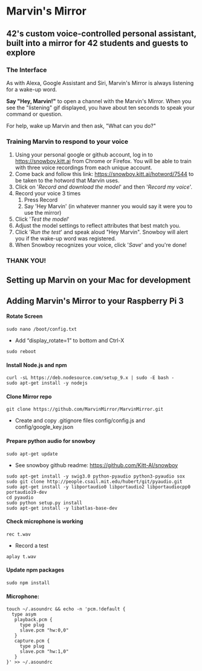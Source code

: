 # Marvin's Mirror
## 42's custom voice-controlled personal assistant, built into a mirror for 42 students and guests to explore

### The Interface
As with Alexa, Google Assistant and Siri, Marvin's Mirror is always listening for a wake-up word.

**Say "Hey, Marvin!"** to open a channel with the Marvin's Mirror. When you see the "listening" gif displayed, you have about ten seconds to speak your command or question.

For help, wake up Marvin and then ask, "What can you do?"

### Training Marvin to respond to your voice
1. Using your personal google or github account, log in to https://snowboy.kitt.ai from Chrome or Firefox. You will be able to train with three voice recordings from each unique account.
1. Come back and follow this link: https://snowboy.kitt.ai/hotword/7544 to be taken to the hotword that Marvin uses.
1. Click on '_Record and download the model_' and then '_Record my voice_'.
1. Record your voice 3 times
    1. Press Record
    1. Say 'Hey Marvin' (in whatever manner you would say it were you to use the mirror)
1. Click '_Test the model_'
1. Adjust the model settings to reflect attributes that best match you.
1. Click '_Run the test_' and speak aloud "Hey Marvin". Snowboy will alert you if the wake-up word was registered.
1. When Snowboy recognizes your voice, click '_Save_' and you're done!

### THANK YOU!

## Setting up Marvin on your Mac for development

## Adding Marvin's Mirror to your Raspberry Pi 3
#### Rotate Screen
```
sudo nano /boot/config.txt
```
* Add “display_rotate=1” to bottom and Ctrl-X
```
sudo reboot
```

#### Install Node.js and npm
```
curl -sL https://deb.nodesource.com/setup_9.x | sudo -E bash -
sudo apt-get install -y nodejs
```

#### Clone Mirror repo
```
git clone https://github.com/MarvinMirror/MarvinMirror.git
```
* Create and copy .gitignore files config/config.js and config/google_key.json

#### Prepare python audio for snowboy
```
sudo apt-get update
```
* See snowboy github readme: https://github.com/Kitt-AI/snowboy
```
sudo apt-get install -y swig3.0 python-pyaudio python3-pyaudio sox
sudo git clone http://people.csail.mit.edu/hubert/git/pyaudio.git
sudo apt-get install -y libportaudio0 libportaudio2 libportaudiocpp0 portaudio19-dev
cd pyaudio
sudo python setup.py install
sudo apt-get install -y libatlas-base-dev
```
#### Check microphone is working
```
rec t.wav
```
* Record a test
```
aplay t.wav
```

#### Update npm packages
```
sudo npm install
```

#### Microphone:
```
touch ~/.asoundrc && echo -n 'pcm.!default {
  type asym
   playback.pcm {
     type plug
     slave.pcm "hw:0,0"
   }
   capture.pcm {
     type plug
     slave.pcm "hw:1,0"
   }
}' >> ~/.asoundrc
```
